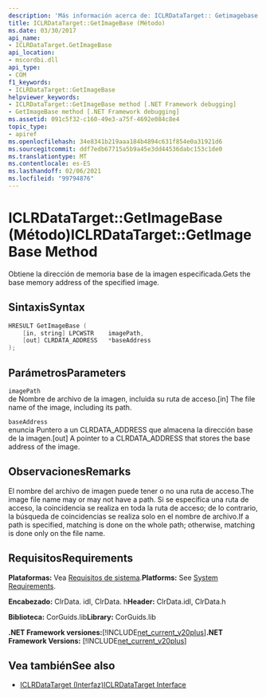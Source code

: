 ```yaml
---
description: 'Más información acerca de: ICLRDataTarget:: Getimagebase ((método)'
title: ICLRDataTarget::GetImageBase (Método)
ms.date: 03/30/2017
api_name:
- ICLRDataTarget.GetImageBase
api_location:
- mscordbi.dll
api_type:
- COM
f1_keywords:
- ICLRDataTarget::GetImageBase
helpviewer_keywords:
- ICLRDataTarget::GetImageBase method [.NET Framework debugging]
- GetImageBase method [.NET Framework debugging]
ms.assetid: 091c5f32-c160-49e3-a75f-4692e084c8e4
topic_type:
- apiref
ms.openlocfilehash: 34e8341b219aaa184b4894c631f854e0a31921d6
ms.sourcegitcommit: ddf7edb67715a5b9a45e3dd44536dabc153c1de0
ms.translationtype: MT
ms.contentlocale: es-ES
ms.lasthandoff: 02/06/2021
ms.locfileid: "99794876"
---
```

# <a name="iclrdatatargetgetimagebase-method"></a><span data-ttu-id="09dd0-103">ICLRDataTarget::GetImageBase (Método)</span><span class="sxs-lookup"><span data-stu-id="09dd0-103">ICLRDataTarget::GetImageBase Method</span></span>

<span data-ttu-id="09dd0-104">Obtiene la dirección de memoria base de la imagen especificada.</span><span class="sxs-lookup"><span data-stu-id="09dd0-104">Gets the base memory address of the specified image.</span></span>  
  
## <a name="syntax"></a><span data-ttu-id="09dd0-105">Sintaxis</span><span class="sxs-lookup"><span data-stu-id="09dd0-105">Syntax</span></span>  
  
```cpp  
HRESULT GetImageBase (  
    [in, string] LPCWSTR    imagePath,  
    [out] CLRDATA_ADDRESS   *baseAddress  
);  
```  
  
## <a name="parameters"></a><span data-ttu-id="09dd0-106">Parámetros</span><span class="sxs-lookup"><span data-stu-id="09dd0-106">Parameters</span></span>  

 `imagePath`  
 <span data-ttu-id="09dd0-107">de Nombre de archivo de la imagen, incluida su ruta de acceso.</span><span class="sxs-lookup"><span data-stu-id="09dd0-107">[in] The file name of the image, including its path.</span></span>  
  
 `baseAddress`  
 <span data-ttu-id="09dd0-108">enuncia Puntero a un CLRDATA_ADDRESS que almacena la dirección base de la imagen.</span><span class="sxs-lookup"><span data-stu-id="09dd0-108">[out] A pointer to a CLRDATA_ADDRESS that stores the base address of the image.</span></span>  
  
## <a name="remarks"></a><span data-ttu-id="09dd0-109">Observaciones</span><span class="sxs-lookup"><span data-stu-id="09dd0-109">Remarks</span></span>  

 <span data-ttu-id="09dd0-110">El nombre del archivo de imagen puede tener o no una ruta de acceso.</span><span class="sxs-lookup"><span data-stu-id="09dd0-110">The image file name may or may not have a path.</span></span> <span data-ttu-id="09dd0-111">Si se especifica una ruta de acceso, la coincidencia se realiza en toda la ruta de acceso; de lo contrario, la búsqueda de coincidencias se realiza solo en el nombre de archivo.</span><span class="sxs-lookup"><span data-stu-id="09dd0-111">If a path is specified, matching is done on the whole path; otherwise, matching is done only on the file name.</span></span>  
  
## <a name="requirements"></a><span data-ttu-id="09dd0-112">Requisitos</span><span class="sxs-lookup"><span data-stu-id="09dd0-112">Requirements</span></span>  

 <span data-ttu-id="09dd0-113">**Plataformas:** Vea [Requisitos de sistema](../../get-started/system-requirements.md).</span><span class="sxs-lookup"><span data-stu-id="09dd0-113">**Platforms:** See [System Requirements](../../get-started/system-requirements.md).</span></span>  
  
 <span data-ttu-id="09dd0-114">**Encabezado:** ClrData. idl, ClrData. h</span><span class="sxs-lookup"><span data-stu-id="09dd0-114">**Header:** ClrData.idl, ClrData.h</span></span>  
  
 <span data-ttu-id="09dd0-115">**Biblioteca:** CorGuids.lib</span><span class="sxs-lookup"><span data-stu-id="09dd0-115">**Library:** CorGuids.lib</span></span>  
  
 <span data-ttu-id="09dd0-116">**.NET Framework versiones:**[!INCLUDE[net_current_v20plus](../../../../includes/net-current-v20plus-md.md)]</span><span class="sxs-lookup"><span data-stu-id="09dd0-116">**.NET Framework Versions:** [!INCLUDE[net_current_v20plus](../../../../includes/net-current-v20plus-md.md)]</span></span>  
  
## <a name="see-also"></a><span data-ttu-id="09dd0-117">Vea también</span><span class="sxs-lookup"><span data-stu-id="09dd0-117">See also</span></span>

- [<span data-ttu-id="09dd0-118">ICLRDataTarget (Interfaz)</span><span class="sxs-lookup"><span data-stu-id="09dd0-118">ICLRDataTarget Interface</span></span>](iclrdatatarget-interface.md)
